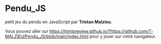 # Pendu_JS
petit jeu du pendu en JavaScript par **Tristan Malzieu**.

Vous pouvez aller sur https://htmlpreview.github.io/?https://github.com/T-MALZIEU/Pendu_JS/blob/main/index.html pour y jouer sur votre navigateur.
